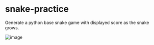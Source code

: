 # snake-practice

Generate a python base snake game with displayed score as the snake grows. 

![image](https://github.com/Sandhy-W/snake-practice/assets/82015778/b79ee022-b389-4e48-8464-c81188c64af2)
